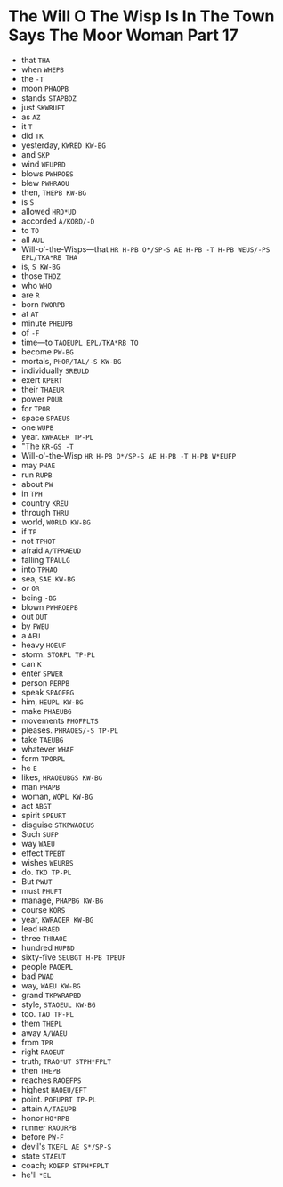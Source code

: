 # The Will O The Wisp Is In The Town Says The Moor Woman Part 17

* that `THA`
* when `WHEPB`
* the `-T`
* moon `PHAOPB`
* stands `STAPBDZ`
* just `SKWRUFT`
* as `AZ`
* it `T`
* did `TK`
* yesterday, `KWRED KW-BG`
* and `SKP`
* wind `WEUPBD`
* blows `PWHROES`
* blew `PWHRAOU`
* then, `THEPB KW-BG`
* is `S`
* allowed `HRO*UD`
* accorded `A/KORD/-D`
* to `TO`
* all `AUL`
* Will-o'-the-Wisps—that `HR H-PB O*/SP-S AE H-PB -T H-PB WEUS/-PS EPL/TKA*RB THA`
* is, `S KW-BG`
* those `THOZ`
* who `WHO`
* are `R`
* born `PWORPB`
* at `AT`
* minute `PHEUPB`
* of `-F`
* time—to `TAOEUPL EPL/TKA*RB TO`
* become `PW-BG`
* mortals, `PHOR/TAL/-S KW-BG`
* individually `SREULD`
* exert `KPERT`
* their `THAEUR`
* power `POUR`
* for `TPOR`
* space `SPAEUS`
* one `WUPB`
* year. `KWRAOER TP-PL`
* "The `KR-GS -T`
* Will-o'-the-Wisp `HR H-PB O*/SP-S AE H-PB -T H-PB W*EUFP`
* may `PHAE`
* run `RUPB`
* about `PW`
* in `TPH`
* country `KREU`
* through `THRU`
* world, `WORLD KW-BG`
* if `TP`
* not `TPHOT`
* afraid `A/TPRAEUD`
* falling `TPAULG`
* into `TPHAO`
* sea, `SAE KW-BG`
* or `OR`
* being `-BG`
* blown `PWHROEPB`
* out `OUT`
* by `PWEU`
* a `AEU`
* heavy `HOEUF`
* storm. `STORPL TP-PL`
* can `K`
* enter `SPWER`
* person `PERPB`
* speak `SPAOEBG`
* him, `HEUPL KW-BG`
* make `PHAEUBG`
* movements `PHOFPLTS`
* pleases. `PHRAOES/-S TP-PL`
* take `TAEUBG`
* whatever `WHAF`
* form `TPORPL`
* he `E`
* likes, `HRAOEUBGS KW-BG`
* man `PHAPB`
* woman, `WOPL KW-BG`
* act `ABGT`
* spirit `SPEURT`
* disguise `STKPWAOEUS`
* Such `SUFP`
* way `WAEU`
* effect `TPEBT`
* wishes `WEURBS`
* do. `TKO TP-PL`
* But `PWUT`
* must `PHUFT`
* manage, `PHAPBG KW-BG`
* course `KORS`
* year, `KWRAOER KW-BG`
* lead `HRAED`
* three `THRAOE`
* hundred `HUPBD`
* sixty-five `SEUBGT H-PB TPEUF`
* people `PAOEPL`
* bad `PWAD`
* way, `WAEU KW-BG`
* grand `TKPWRAPBD`
* style, `STAOEUL KW-BG`
* too. `TAO TP-PL`
* them `THEPL`
* away `A/WAEU`
* from `TPR`
* right `RAOEUT`
* truth; `TRAO*UT STPH*FPLT`
* then `THEPB`
* reaches `RAOEFPS`
* highest `HAOEU/EFT`
* point. `POEUPBT TP-PL`
* attain `A/TAEUPB`
* honor `HO*RPB`
* runner `RAOURPB`
* before `PW-F`
* devil's `TKEFL AE S*/SP-S`
* state `STAEUT`
* coach; `KOEFP STPH*FPLT`
* he'll `*EL`
